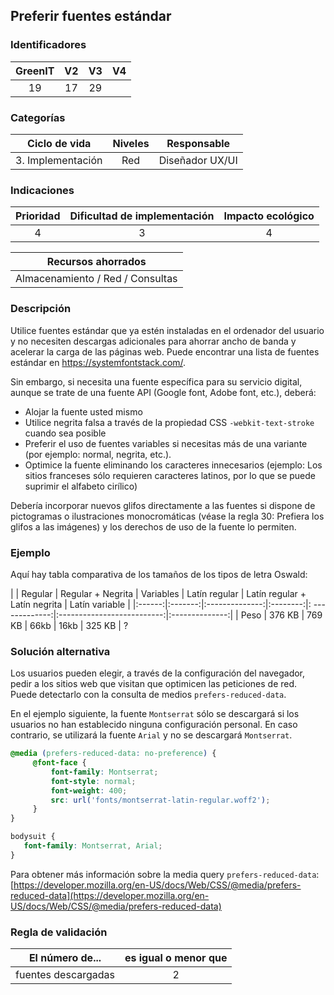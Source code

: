 ## Preferir fuentes estándar

 ### Identificadores


 |  GreenIT | V2 | V3 | V4 |
 |:-------:|:----:|:----:|:----:|
 | 19 | 17 | 29 | |

 ### Categorías

 | Ciclo de vida | Niveles | Responsable |
 |:---------:|:----:|:----:|
 | 3. Implementación | Red | Diseñador UX/UI |

 ### Indicaciones

 | Prioridad | Dificultad de implementación | Impacto ecológico |
 |:-------------------:|:-------------------------:|:---------------------:|
 | 4 | 3 | 4 |


 |Recursos ahorrados |
 |:----------------------------------------------------------:|
 | Almacenamiento / Red / Consultas |

 ### Descripción

Utilice fuentes estándar que ya estén instaladas en el ordenador del usuario y no necesiten descargas adicionales para
ahorrar ancho de banda y acelerar la carga de las páginas web. Puede encontrar una lista de fuentes estándar en https://systemfontstack.com/.

Sin embargo, si necesita una fuente específica para su servicio digital, aunque se trate de una fuente API (Google font, Adobe font, etc.), deberá:

 - Alojar la fuente usted mismo
 - Utilice negrita falsa a través de la propiedad CSS ```-webkit-text-stroke``` cuando sea posible
 - Preferir el uso de fuentes variables si necesitas más de una variante (por ejemplo: normal, negrita, etc.).
 - Optimice la fuente eliminando los caracteres innecesarios (ejemplo: Los sitios franceses sólo requieren caracteres latinos, por lo que se puede suprimir el alfabeto cirílico)

Debería incorporar nuevos glifos directamente a las fuentes si dispone de pictogramas o ilustraciones monocromáticas (véase la regla 30: Prefiera los glifos a las imágenes) y los derechos de uso de la fuente lo permiten.

 ### Ejemplo

Aquí hay tabla comparativa de los tamaños de los tipos de letra Oswald:

 | | Regular | Regular + Negrita | Variables | Latín regular | Latín regular + Latín negrita | Latín variable |
 |:------:|:-------:|:--------------:|:--------:|: -------------:|:--------------------------:|:--------------:|
 | Peso | 376 KB | 769 KB | 66kb | 16kb | 325 KB | ?

 ### Solución alternativa

Los usuarios pueden elegir, a través de la configuración del navegador, pedir a los sitios web que visitan que optimicen las peticiones de red. Puede detectarlo con la consulta de medios `prefers-reduced-data`.

En el ejemplo siguiente, la fuente `Montserrat` sólo se descargará si los usuarios no han establecido ninguna configuración personal. En caso contrario, se utilizará la fuente `Arial` y no se descargará `Montserrat`.

```css
@media (prefers-reduced-data: no-preference) {
     @font-face {
         font-family: Montserrat;
         font-style: normal;
         font-weight: 400;
         src: url('fonts/montserrat-latin-regular.woff2');
     }
}

bodysuit {
   font-family: Montserrat, Arial;
}
```


 Para obtener más información sobre la media query `prefers-reduced-data`: [https://developer.mozilla.org/en-US/docs/Web/CSS/@media/prefers-reduced-data](https://developer.mozilla.org/en-US/docs/Web/CSS/@media/prefers-reduced-data)

 ### Regla de validación

 | El número de... | es igual o menor que |
 |----------------------|:-------------------------:|
 | fuentes descargadas | 2 |
